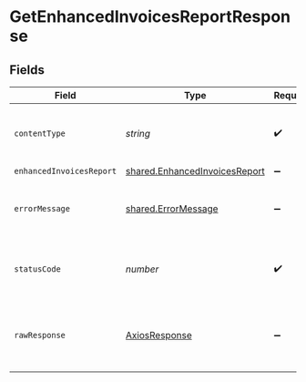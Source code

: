 # GetEnhancedInvoicesReportResponse


## Fields

| Field                                                                                 | Type                                                                                  | Required                                                                              | Description                                                                           |
| ------------------------------------------------------------------------------------- | ------------------------------------------------------------------------------------- | ------------------------------------------------------------------------------------- | ------------------------------------------------------------------------------------- |
| `contentType`                                                                         | *string*                                                                              | :heavy_check_mark:                                                                    | HTTP response content type for this operation                                         |
| `enhancedInvoicesReport`                                                              | [shared.EnhancedInvoicesReport](../../../sdk/models/shared/enhancedinvoicesreport.md) | :heavy_minus_sign:                                                                    | OK                                                                                    |
| `errorMessage`                                                                        | [shared.ErrorMessage](../../../sdk/models/shared/errormessage.md)                     | :heavy_minus_sign:                                                                    | Your `query` parameter was not correctly formed                                       |
| `statusCode`                                                                          | *number*                                                                              | :heavy_check_mark:                                                                    | HTTP response status code for this operation                                          |
| `rawResponse`                                                                         | [AxiosResponse](https://axios-http.com/docs/res_schema)                               | :heavy_minus_sign:                                                                    | Raw HTTP response; suitable for custom response parsing                               |